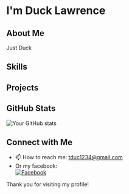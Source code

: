 # I'm Duck Lawrence 

## About Me

Just Duck

## Skills

## Projects

## GitHub Stats

![Your GitHub stats](https://github-readme-stats.vercel.app/api?username=duck35lawrence&show_icons=true&theme=radical)

## Connect with Me

- 📫 How to reach me: tduc1234@gmail.com
- Or my facebook: <br/>
[![Facebook](https://img.shields.io/badge/Facebook-%231877F2.svg?style=for-the-badge&logo=facebook&logoColor=white)](https://www.facebook.com/duck35lawrence)

Thank you for visiting my profile!

